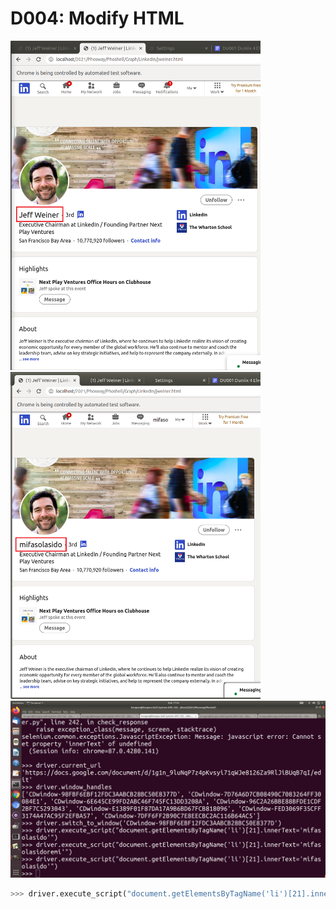 # D004: Modify HTML

<img src="https://github.com/udexon/DUNIIX/blob/main/img/LinkedIn_JW_rb.png" width=400>

<img src="https://github.com/udexon/DUNIIX/blob/main/img/mifaso_rb.png" width=400>

<img src="https://github.com/udexon/DUNIIX/blob/main/img/mifaso_selenium.png" width=600>

```python
>>> driver.execute_script("document.getElementsByTagName('li')[21].innerText='mifasolasido'")
```
